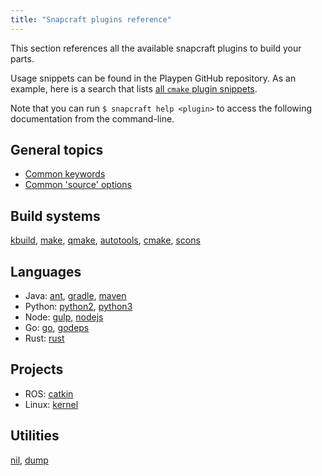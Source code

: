 ```yaml
---
title: "Snapcraft plugins reference"
---
```


This section references all the available snapcraft plugins to build your parts.

Usage snippets can be found in the Playpen GitHub repository. As an example, here is a search that lists [all `cmake` plugin snippets](https://github.com/ubuntu/snappy-playpen/search?utf8=%E2%9C%93&q=%22plugin%3A+cmake%22&type=Code).

Note that you can run `$ snapcraft help <plugin>` to access the following documentation from the command-line.

## General topics

*   [Common keywords](/docs/reference/plugins/common)
*   [Common 'source' options](/docs/reference/plugins/source)

## Build systems

[kbuild](/docs/reference/plugins/kbuild), [make](/docs/reference/plugins/make), [qmake](/docs/reference/plugins/qmake), [autotools](/docs/reference/plugins/autotools), [cmake](/docs/reference/plugins/cmake), [scons](/docs/reference/plugins/scons)

## Languages

*   Java: [ant](/docs/reference/plugins/ant), [gradle](/docs/reference/plugins/gradle), [maven](/docs/reference/plugins/maven)
*   Python: [python2](/docs/reference/plugins/python2), [python3](/docs/reference/plugins/python3)
*   Node: [gulp](/docs/reference/plugins/gulp), [nodejs](/docs/reference/plugins/nodejs)
*   Go: [go](/docs/reference/plugins/go), [godeps](/docs/reference/plugins/godeps)
*   Rust: [rust](/docs/reference/plugins/rust)

## Projects

*   ROS: [catkin](/docs/reference/plugins/catkin)
*   Linux: [kernel](/docs/reference/plugins/kernel)

## Utilities

[nil](/docs/reference/plugins/nil), [dump](/docs/reference/plugins/dump)
